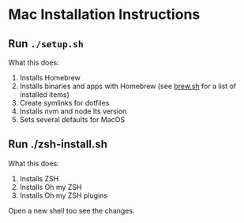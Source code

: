 # Mac Installation Instructions

## Run `./setup.sh`

What this does:

1. Installs Homebrew
2. Installs binaries and apps with Homebrew (see [brew.sh](mac/brew.sh) for a list of installed items)
3. Create symlinks for dotfiles
4. Installs nvm and node lts version
5. Sets several defaults for MacOS

## Run ./zsh-install.sh

What this does:

1. Installs ZSH
2. Installs Oh my ZSH
3. Installs Oh my ZSH plugins

Open a new shell too see the changes.
